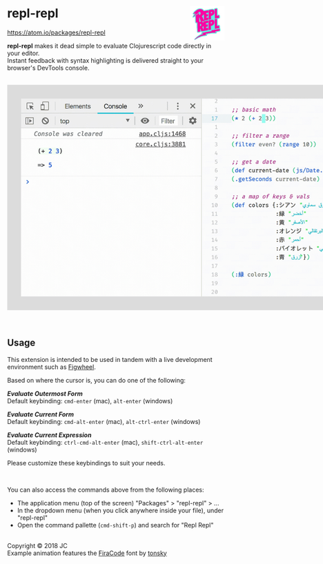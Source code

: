 # repl-repl <img src="./images/rr-sticker.jpg" height="80px" align="right" />
https://atom.io/packages/repl-repl

**repl-repl** makes it dead simple to evaluate Clojurescript code directly in your editor.  
Instant feedback with syntax highlighting is delivered straight to your browser's DevTools console.  
&nbsp;


<img style="max-width:900px" src="./images/repl-repl-screen-3.gif" alt="repl-repl example animation"/>

&nbsp;
## Usage ##
This extension is intended to be used in tandem with a live development environment such as [Figwheel](https://figwheel.org/).

Based on where the cursor is, you can do one of the following:

***Evaluate Outermost Form***  
Default keybinding: `cmd-enter` (mac), `alt-enter` (windows)

***Evaluate Current Form***  
Default keybinding: `cmd-alt-enter` (mac), `alt-ctrl-enter` (windows)

***Evaluate Current Expression***  
Default keybinding: `ctrl-cmd-alt-enter` (mac), `shift-ctrl-alt-enter` (windows)

Please customize these keybindings to suit your needs.  

&nbsp;

You can also access the commands above from the following places:  
- The application menu (top of the screen) "Packages" > "repl-repl" > ...  
- In the dropdown menu (when you click anywhere inside your file), under "repl-repl"  
- Open the command pallette (`cmd-shift-p`) and search for "Repl Repl"

&nbsp;  
Copyright © 2018 JC  
Example animation features the [FiraCode](https://github.com/tonsky/FiraCode) font by [tonsky](https://github.com/tonsky)
